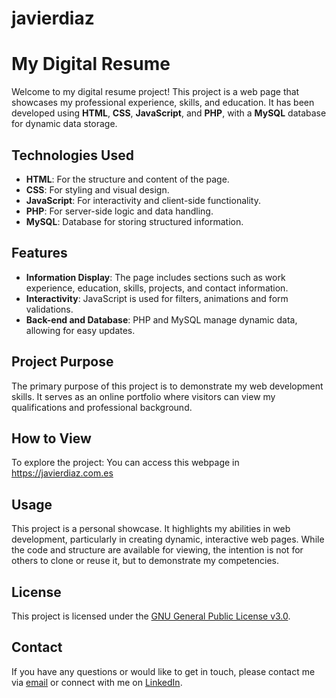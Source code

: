 # javierdiaz

# My Digital Resume

Welcome to my digital resume project! This project is a web page that showcases my professional experience, skills, and education. It has been developed using **HTML**, **CSS**, **JavaScript**, and **PHP**, with a **MySQL** database for dynamic data storage.

## Technologies Used

- **HTML**: For the structure and content of the page.
- **CSS**: For styling and visual design.
- **JavaScript**: For interactivity and client-side functionality.
- **PHP**: For server-side logic and data handling.
- **MySQL**: Database for storing structured information.

## Features

- **Information Display**: The page includes sections such as work experience, education, skills, projects, and contact information.
- **Interactivity**: JavaScript is used for filters, animations and form validations.
- **Back-end and Database**: PHP and MySQL manage dynamic data, allowing for easy updates.

## Project Purpose

The primary purpose of this project is to demonstrate my web development skills. It serves as an online portfolio where visitors can view my qualifications and professional background.

## How to View

To explore the project: You can access this webpage in https://javierdiaz.com.es


## Usage

This project is a personal showcase. It highlights my abilities in web development, particularly in creating dynamic, interactive web pages. While the code and structure are available for viewing, the intention is not for others to clone or reuse it, but to demonstrate my competencies.

## License

This project is licensed under the [GNU General Public License v3.0](LICENSE).

## Contact

If you have any questions or would like to get in touch, please contact me via [email](mailto:contacto@javeirdiaz.com.es) or connect with me on [LinkedIn](https://www.linkedin.com/in/javier-diaz-garrido/).


